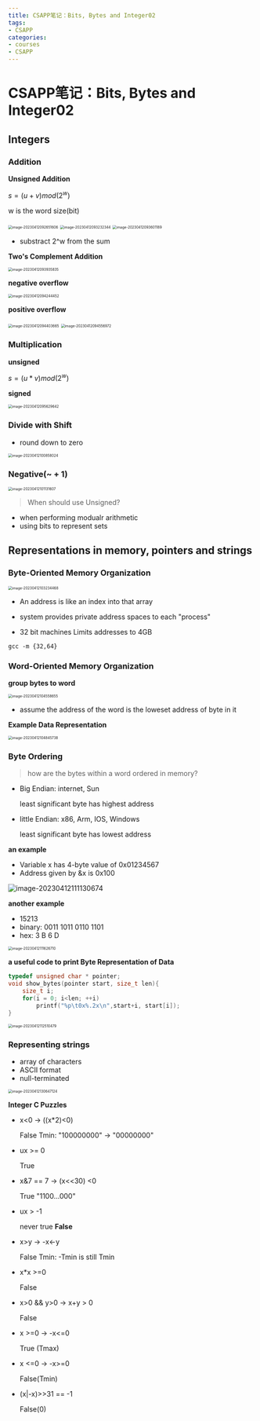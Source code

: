 ```yaml
---
title: CSAPP笔记：Bits, Bytes and Integer02
tags: 
- CSAPP
categories:
- courses
- CSAPP
---
```


# CSAPP笔记：Bits, Bytes and Integer02

## Integers

### Addition

**Unsigned Addition**

$s = (u+v) mod (2^w)$

w is the word size(bit)

<img src="https://raw.githubusercontent.com/coelien/image-hosting/master/img/image-20230412092651606.png" alt="image-20230412092651606" style="zoom:50%;" />

<img src="https://raw.githubusercontent.com/coelien/image-hosting/master/img/image-20230412093232344.png" alt="image-20230412093232344" style="zoom:50%;" />

<img src="https://raw.githubusercontent.com/coelien/image-hosting/master/img/image-20230412093601189.png" alt="image-20230412093601189" style="zoom:50%;" />

- substract 2^w from the sum

**Two's Complement Addition**

<img src="https://raw.githubusercontent.com/coelien/image-hosting/master/img/image-20230412093935835.png" alt="image-20230412093935835" style="zoom:50%;" />

**negative overflow**

<img src="https://raw.githubusercontent.com/coelien/image-hosting/master/img/image-20230412094244452.png" alt="image-20230412094244452" style="zoom:50%;" />

**positive overflow**

<img src="https://raw.githubusercontent.com/coelien/image-hosting/master/img/image-20230412094403665.png" alt="image-20230412094403665" style="zoom:50%;" />

<img src="https://raw.githubusercontent.com/coelien/image-hosting/master/img/image-20230412094556972.png" alt="image-20230412094556972" style="zoom:50%;" />

### Multiplication

**unsigned**

$s = (u*v) mod (2^w)$

**signed**

<img src="https://raw.githubusercontent.com/coelien/image-hosting/master/img/image-20230412095629642.png" alt="image-20230412095629642" style="zoom:50%;" />

### Divide with Shift

- round down to zero

<img src="https://raw.githubusercontent.com/coelien/image-hosting/master/img/image-20230412100858024.png" alt="image-20230412100858024" style="zoom:50%;" />

### Negative(~ + 1)

<img src="https://raw.githubusercontent.com/coelien/image-hosting/master/img/image-20230412101131607.png" alt="image-20230412101131607" style="zoom:50%;" />

> When should use Unsigned?

- when performing modualr arithmetic
- using bits to represent sets

## Representations in memory, pointers and strings

### Byte-Oriented Memory Organization

<img src="https://raw.githubusercontent.com/coelien/image-hosting/master/img/image-20230412103234468.png" alt="image-20230412103234468" style="zoom:50%;" />

- An address is like an index into that array

- system provides private address spaces to each "process"
- 32 bit machines Limits addresses to 4GB

`gcc -m {32,64}`

### Word-Oriented Memory Organization

**group bytes to word**

<img src="https://raw.githubusercontent.com/coelien/image-hosting/master/img/image-20230412104558655.png" alt="image-20230412104558655" style="zoom:50%;" />

- assume the address of the word is the loweset address of byte in it

**Example Data Representation**

<img src="https://raw.githubusercontent.com/coelien/image-hosting/master/img/image-20230412104845738.png" alt="image-20230412104845738" style="zoom:50%;" />

### Byte Ordering

> how are the bytes within a word ordered in memory?

- Big Endian: internet, Sun

  least significant byte has highest address

- little Endian: x86, Arm, IOS, Windows

  least significant byte has lowest address

**an example**

- Variable x has 4-byte value of 0x01234567
- Address given by &x is 0x100

![image-20230412111130674](https://raw.githubusercontent.com/coelien/image-hosting/master/img/image-20230412111130674.png)

**another example** 

- 15213
- binary: 0011 1011 0110 1101
- hex:         3        B        6       D

<img src="https://raw.githubusercontent.com/coelien/image-hosting/master/img/image-20230412111626710.png" alt="image-20230412111626710" style="zoom:50%;" />

**a useful code to print Byte Representation of Data**

```c++
typedef unsigned char * pointer;
void show_bytes(pointer start, size_t len){
    size_t i;
    for(i = 0; i<len; ++i)
        printf("%p\t0x%.2x\n",start+i, start[i]);
}
```

<img src="https://raw.githubusercontent.com/coelien/image-hosting/master/img/image-20230412112510479.png" alt="image-20230412112510479" style="zoom:50%;" />

### Representing strings

- array of characters
- ASCII format
- null-terminated

<img src="https://raw.githubusercontent.com/coelien/image-hosting/master/img/image-20230412130647124.png" alt="image-20230412130647124" style="zoom:50%;" />

  

**Integer C Puzzles**

- x<0 -> ((x*2)<0)

  False Tmin: "100000000" -> "00000000"

- ux >= 0 

  True

- x&7 == 7  -> (x<<30) <0

  True "1100...000"

- ux > -1

  never true **False**

- x>y -> -x<-y

  False Tmin: -Tmin is still Tmin

- x*x >=0

  False

- x>0 && y>0 -> x+y > 0

  False

- x >=0 -> -x<=0

  True (Tmax)

- x <=0 -> -x>=0

  False(Tmin)

- (x|-x)>>31 == -1

  False(0)